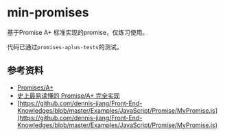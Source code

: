 # min-promises

基于Promise A+ 标准实现的promise，仅练习使用。

代码已通过`promises-aplus-tests`的测试。

## 参考资料
* [Promises/A+](https://promisesaplus.com/)
* [史上最易读懂的 Promise/A+ 完全实现](https://zhuanlan.zhihu.com/p/21834559)
* [https://github.com/dennis-jiang/Front-End-Knowledges/blob/master/Examples/JavaScript/Promise/MyPromise.js](https://github.com/dennis-jiang/Front-End-Knowledges/blob/master/Examples/JavaScript/Promise/MyPromise.js)